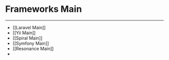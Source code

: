 # Frameworks Main
***
- [[Laravel Main]]
- [[Yii Main]]
- [[Spiral Main]]
- [[Symfony Main]]
- [[Resonance Main]]
- 